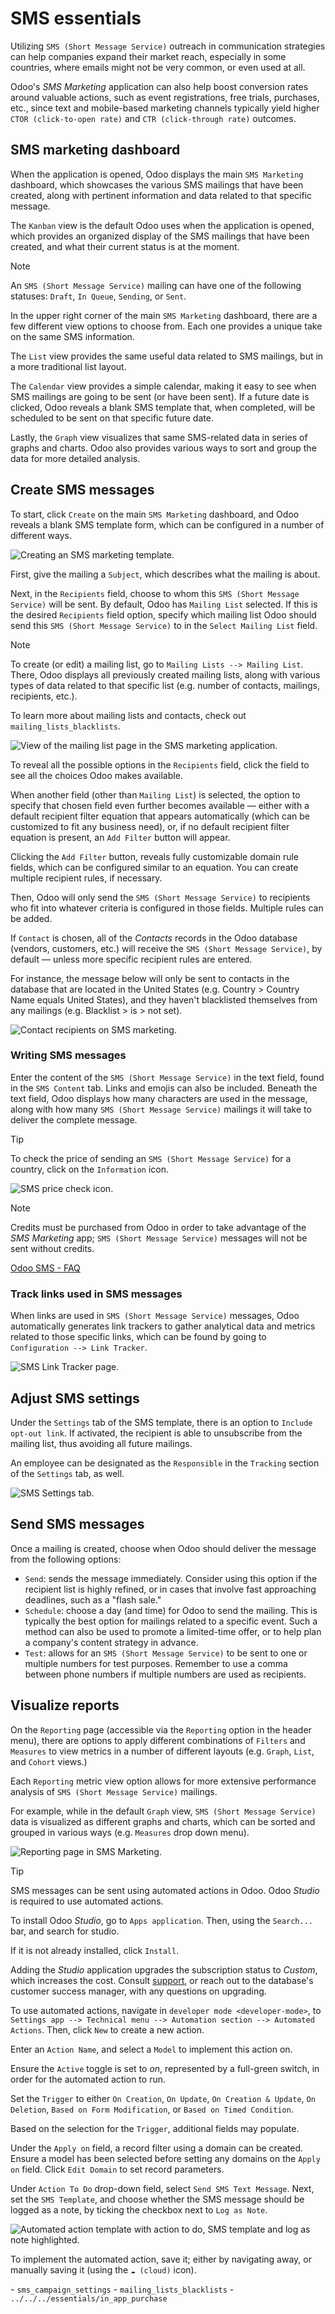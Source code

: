 # SMS essentials

Utilizing `SMS (Short Message Service)` outreach in communication
strategies can help companies expand their market reach, especially in
some countries, where emails might not be very common, or even used at
all.

Odoo's *SMS Marketing* application can also help boost conversion rates
around valuable actions, such as event registrations, free trials,
purchases, etc., since text and mobile-based marketing channels
typically yield higher `CTOR (click-to-open rate)` and
`CTR (click-through
rate)` outcomes.

## SMS marketing dashboard

When the application is opened, Odoo displays the main `SMS Marketing`
dashboard, which showcases the various SMS mailings that have been
created, along with pertinent information and data related to that
specific message.

The `Kanban` view is the default Odoo uses when the application is
opened, which provides an organized display of the SMS mailings that
have been created, and what their current status is at the moment.

> [!NOTE]
> An `SMS (Short Message Service)` mailing can have one of the following
> statuses: `Draft`, `In Queue`, `Sending`, or `Sent`.

In the upper right corner of the main `SMS Marketing` dashboard, there
are a few different view options to choose from. Each one provides a
unique take on the same SMS information.

The `List` view provides the same useful data related to SMS mailings,
but in a more traditional list layout.

The `Calendar` view provides a simple calendar, making it easy to see
when SMS mailings are going to be sent (or have been sent). If a future
date is clicked, Odoo reveals a blank SMS template that, when completed,
will be scheduled to be sent on that specific future date.

Lastly, the `Graph` view visualizes that same SMS-related data in series
of graphs and charts. Odoo also provides various ways to sort and group
the data for more detailed analysis.

## Create SMS messages

To start, click `Create` on the main `SMS Marketing` dashboard, and Odoo
reveals a blank SMS template form, which can be configured in a number
of different ways.

<img src="sms_essentials/sms-create.png" class="align-center"
alt="Creating an SMS marketing template." />

First, give the mailing a `Subject`, which describes what the mailing is
about.

Next, in the `Recipients` field, choose to whom this
`SMS (Short Message Service)` will be sent. By default, Odoo has
`Mailing List` selected. If this is the desired `Recipients` field
option, specify which mailing list Odoo should send this `SMS
(Short Message Service)` to in the `Select Mailing List` field.

> [!NOTE]
> To create (or edit) a mailing list, go to
> `Mailing Lists --> Mailing List`. There, Odoo displays all previously
> created mailing lists, along with various types of data related to
> that specific list (e.g. number of contacts, mailings, recipients,
> etc.).
>
> To learn more about mailing lists and contacts, check out
> `mailing_lists_blacklists`.

<img src="sms_essentials/sms-mailing-list.png" class="align-center"
alt="View of the mailing list page in the SMS marketing application." />

To reveal all the possible options in the `Recipients` field, click the
field to see all the choices Odoo makes available.

When another field (other than `Mailing List`) is selected, the option
to specify that chosen field even further becomes available — either
with a default recipient filter equation that appears automatically
(which can be customized to fit any business need), or, if no default
recipient filter equation is present, an `Add Filter` button will
appear.

Clicking the `Add Filter` button, reveals fully customizable domain rule
fields, which can be configured similar to an equation. You can create
multiple recipient rules, if necessary.

Then, Odoo will only send the `SMS (Short Message Service)` to
recipients who fit into whatever criteria is configured in those fields.
Multiple rules can be added.

<div class="example">

If `Contact` is chosen, all of the *Contacts* records in the Odoo
database (vendors, customers, etc.) will receive the
`SMS (Short Message Service)`, by default — unless more specific
recipient rules are entered.

For instance, the message below will only be sent to contacts in the
database that are located in the United States (e.g.
<span class="title-ref">Country</span> \>
<span class="title-ref">Country Name</span> equals
<span class="title-ref">United States</span>), and they haven't
blacklisted themselves from any mailings (e.g.
<span class="title-ref">Blacklist</span> \>
<span class="title-ref">is</span> \> <span class="title-ref">not
set</span>).

<img src="sms_essentials/contact-recipient.png" class="align-center"
alt="Contact recipients on SMS marketing." />

</div>

### Writing SMS messages

Enter the content of the `SMS (Short Message Service)` in the text
field, found in the `SMS Content` tab. Links and emojis can also be
included. Beneath the text field, Odoo displays how many characters are
used in the message, along with how many `SMS (Short Message
Service)` mailings it will take to deliver the complete message.

> [!TIP]
> To check the price of sending an `SMS (Short Message Service)` for a
> country, click on the `Information` icon.

<img src="sms_essentials/sms-price-check.png" class="align-center"
alt="SMS price check icon." />

> [!NOTE]
> Credits must be purchased from Odoo in order to take advantage of the
> *SMS Marketing* app; `SMS (Short Message Service)` messages will not
> be sent without credits.

<div class="seealso">

[Odoo SMS - FAQ](https://iap-services.odoo.com/iap/sms/pricing)

</div>

### Track links used in SMS messages

When links are used in `SMS (Short Message Service)` messages, Odoo
automatically generates link trackers to gather analytical data and
metrics related to those specific links, which can be found by going to
`Configuration --> Link Tracker`.

<img src="sms_essentials/sms-link-tracker.png" class="align-center"
alt="SMS Link Tracker page." />

## Adjust SMS settings

Under the `Settings` tab of the SMS template, there is an option to
`Include
opt-out link`. If activated, the recipient is able to unsubscribe from
the mailing list, thus avoiding all future mailings.

An employee can be designated as the `Responsible` in the `Tracking`
section of the `Settings` tab, as well.

<img src="sms_essentials/sms-settings-tab.png" class="align-center"
alt="SMS Settings tab." />

## Send SMS messages

Once a mailing is created, choose when Odoo should deliver the message
from the following options:

- `Send`: sends the message immediately. Consider using this option if
  the recipient list is highly refined, or in cases that involve fast
  approaching deadlines, such as a "flash sale."
- `Schedule`: choose a day (and time) for Odoo to send the mailing. This
  is typically the best option for mailings related to a specific event.
  Such a method can also be used to promote a limited-time offer, or to
  help plan a company's content strategy in advance.
- `Test`: allows for an `SMS (Short Message Service)` to be sent to one
  or multiple numbers for test purposes. Remember to use a comma between
  phone numbers if multiple numbers are used as recipients.

## Visualize reports

On the `Reporting` page (accessible via the `Reporting` option in the
header menu), there are options to apply different combinations of
`Filters` and `Measures` to view metrics in a number of different
layouts (e.g. `Graph`, `List`, and `Cohort` views.)

Each `Reporting` metric view option allows for more extensive
performance analysis of `SMS (Short Message Service)` mailings.

For example, while in the default `Graph` view,
`SMS (Short Message Service)` data is visualized as different graphs and
charts, which can be sorted and grouped in various ways (e.g. `Measures`
drop down menu).

<img src="sms_essentials/sms-reporting-page.png" class="align-center"
alt="Reporting page in SMS Marketing." />

> [!TIP]
> SMS messages can be sent using automated actions in Odoo. Odoo
> *Studio* is required to use automated actions.
>
> To install Odoo *Studio*, go to `Apps application`. Then, using the
> `Search...` bar, and search for <span class="title-ref">studio</span>.
>
> If it is not already installed, click `Install`.
>
> Adding the *Studio* application upgrades the subscription status to
> *Custom*, which increases the cost. Consult
> [support](https://www.odoo.com/contactus), or reach out to the
> database's customer success manager, with any questions on upgrading.
>
> To use automated actions, navigate in
> `developer mode <developer-mode>`, to
> `Settings app --> Technical menu --> Automation section --> Automated Actions`.
> Then, click `New` to create a new action.
>
> Enter an `Action Name`, and select a `Model` to implement this action
> on.
>
> Ensure the `Active` toggle is set to *on*, represented by a full-green
> switch, in order for the automated action to run.
>
> Set the `Trigger` to either `On Creation`, `On Update`,
> `On Creation & Update`, `On Deletion`, `Based on Form
> Modification`, or `Based on Timed Condition`.
>
> Based on the selection for the `Trigger`, additional fields may
> populate.
>
> Under the `Apply on` field, a record filter using a domain can be
> created. Ensure a model has been selected before setting any domains
> on the `Apply on` field. Click `Edit Domain` to set record parameters.
>
> Under `Action To Do` drop-down field, select `Send SMS Text Message`.
> Next, set the `SMS Template`, and choose whether the SMS message
> should be logged as a note, by ticking the checkbox next to
> `Log as Note`.
>
> <img src="sms_essentials/automated-action-sms.png" class="align-center"
> alt="Automated action template with action to do, SMS template and log as note highlighted." />
>
> To implement the automated action, save it; either by navigating away,
> or manually saving it (using the `☁️ (cloud)` icon).

<div class="seealso">

\- `sms_campaign_settings` - `mailing_lists_blacklists` -
`../../../essentials/in_app_purchase`

</div>
